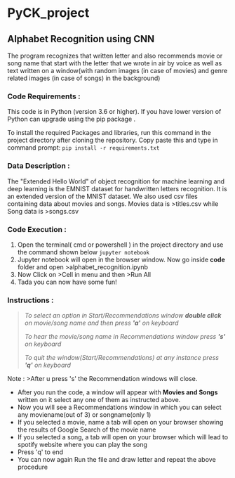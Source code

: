 # PyCK_project
## Alphabet Recognition using CNN
The program recognizes that written letter and also recommends movie or song name that start with the letter that we wrote in air by voice as well as text written
on a window(with random images (in case of movies) and genre related images (in case of songs) in the background)
### Code Requirements :
This code is in Python (version 3.6 or higher). If you have lower version of Python can upgrade using the pip package .

To install the required Packages and libraries, run this command in the project directory after cloning the repository.
Copy paste this and type in command prompt:
```pip install -r requirements.txt```

### Data Description :
The "Extended Hello World" of object recognition for machine learning and deep learning is the EMNIST dataset for handwritten letters recognition. It is an extended version of the MNIST dataset. We also used csv files containing data about movies and songs. Movies data is >titles.csv while Song data is >songs.csv

### Code Execution :
1. Open the terminal( cmd or powershell ) in the project directory and use the command shown below
 ```jupyter notebook```
2. Jupyter notebook will open in the browser window. Now go inside **code** folder and open >alphabet_recognition.ipynb
3. Now Click on >Cell in menu and then >Run All
4. Tada you can now have some fun!

### Instructions :
> *To select an option in Start/Recommendations window **double click** on movie/song name and then press **'a'** on keyboard*
> 
> *To hear the movie/song name in Recommendations window press **'s'** on keyboard*
> 
> *To quit the window(Start/Recommendations) at any instance press **'q'** on keyboard*
> 
Note : >After u press 's' the Recommendation windows will close.
- After you run the code, a window will appear with **Movies and Songs** written on it select any one of them as instructed above.
- Now you will see a Recommendations window in which you can select any moviename(out of 3) or songname(only 1) 
- If you selected a movie, name a tab will open on your browser showing the results of Google Search of the movie name
- If you selected a song, a tab will open on your browser which will lead to spotify website where you can play the song
- Press 'q' to end 
- You can now again Run the file and draw letter and repeat the above procedure
